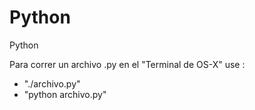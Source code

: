 # Python
Python

Para correr un archivo .py en el "Terminal de OS-X" use :
* "./archivo.py"
* "python archivo.py"
